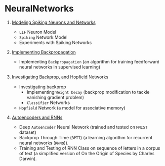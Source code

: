 # NeuralNetworks
1. [Modeling Spiking Neurons and Networks](./A1)
   - `LIF` Neuron Model
   - `Spiking` Network Model
   - Experiments with Spiking Networks

2. [Implementing Backpropagation](./A2)
   - Implementing `Backpropagation` (an algorithm for training feedforward neural networks in supervised learning)

3. [Investigating Backprop, and Hopﬁeld Networks](./A3)
   - Investigating backprop
      - Implementing `Weight Decay` (backprop modification to tackle vanishing gradient problem)
      - `Classifier` Networks
   - `Hopfield` Network (a model for associative memory)

4. [Autoencoders and RNNs](./A4)
   - Deep `Autoencoder` Neural Network (trained and tested on `MNIST` dataset)
   - Backprop Through Time (`BPTT`) (a learning algorithm for recurrent neural networks (`RNN`s)).
   - Training and Testing of RNN Class on sequence of letters in a corpus of text (a simplified version of On the Origin of Species by Charles Darwin). 
   
   

